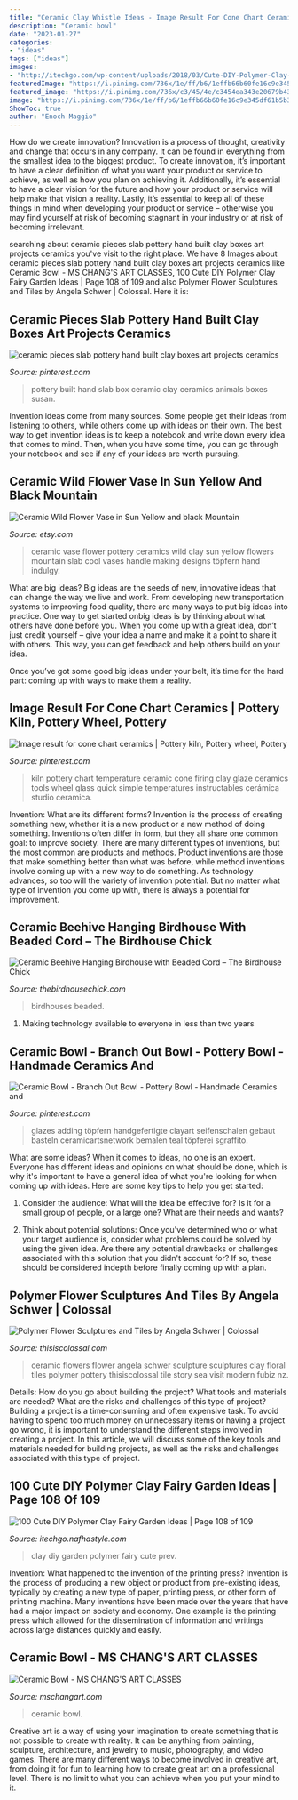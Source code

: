 ```yaml
---
title: "Ceramic Clay Whistle Ideas - Image Result For Cone Chart Ceramics"
description: "Ceramic bowl"
date: "2023-01-27"
categories:
- "ideas"
tags: ["ideas"]
images:
- "http://itechgo.com/wp-content/uploads/2018/03/Cute-DIY-Polymer-Clay-Fairy-Garden-Ideas-108.jpg"
featuredImage: "https://i.pinimg.com/736x/1e/ff/b6/1effb66b60fe16c9e345df61b5b3bd7f.jpg"
featured_image: "https://i.pinimg.com/736x/c3/45/4e/c3454ea343e20679b43dd79e038e1fad.jpg"
image: "https://i.pinimg.com/736x/1e/ff/b6/1effb66b60fe16c9e345df61b5b3bd7f.jpg"
ShowToc: true
author: "Enoch Maggio"
---
```



How do we create innovation?
Innovation is a process of thought, creativity and change that occurs in any company. It can be found in everything from the smallest idea to the biggest product. To create innovation, it’s important to have a clear definition of what you want your product or service to achieve, as well as how you plan on achieving it. Additionally, it’s essential to have a clear vision for the future and how your product or service will help make that vision a reality. Lastly, it’s essential to keep all of these things in mind when developing your product or service – otherwise you may find yourself at risk of becoming stagnant in your industry or at risk of becoming irrelevant.

	

		
searching about ceramic pieces slab pottery hand built clay boxes art projects ceramics you've visit to the right place. We have 8 Images about ceramic pieces slab pottery hand built clay boxes art projects ceramics like Ceramic Bowl - MS CHANG&#039;S ART CLASSES, 100 Cute DIY Polymer Clay Fairy Garden Ideas | Page 108 of 109 and also Polymer Flower Sculptures and Tiles by Angela Schwer | Colossal. Here it is:
		
    
## Ceramic Pieces Slab Pottery Hand Built Clay Boxes Art Projects Ceramics

<img loading=lazy src="https://i.pinimg.com/736x/9a/4e/cd/9a4ecd5eae1ae9bbca724b3c53a568c1.jpg" onerror="this.onerror=null;this.src='https://tse1.mm.bing.net/th?id=OIP.jTEQoDNyeyUmTvFFGkNy6QHaJ3&amp;pid=15.1';" alt="ceramic pieces slab pottery hand built clay boxes art projects ceramics">

_Source: pinterest.com_

>pottery built hand slab box ceramic clay ceramics animals boxes susan. 

	

Invention ideas come from many sources. Some people get their ideas from listening to others, while others come up with ideas on their own. The best way to get invention ideas is to keep a notebook and write down every idea that comes to mind. Then, when you have some time, you can go through your notebook and see if any of your ideas are worth pursuing.

    
## Ceramic Wild Flower Vase In Sun Yellow And Black Mountain

<img loading=lazy src="https://img1.etsystatic.com/000/0/5590420/il_fullxfull.243502667.jpg" onerror="this.onerror=null;this.src='https://tse2.mm.bing.net/th?id=OIP.LfT6OGQx-_GsxWFcH4At1AHaJ5&amp;pid=15.1';" alt="Ceramic Wild Flower Vase in Sun Yellow and black Mountain">

_Source: etsy.com_

>ceramic vase flower pottery ceramics wild clay sun yellow flowers mountain slab cool vases handle making designs töpfern hand indulgy. 

	

What are big ideas?
Big ideas are the seeds of new, innovative ideas that can change the way we live and work. From developing new transportation systems to improving food quality, there are many ways to put big ideas into practice.
One way to get started onbig ideas is by thinking about what others have done before you. When you come up with a great idea, don’t just credit yourself – give your idea a name and make it a point to share it with others. This way, you can get feedback and help others build on your idea.

Once you’ve got some good big ideas under your belt, it’s time for the hard part: coming up with ways to make them a reality.

    
## Image Result For Cone Chart Ceramics | Pottery Kiln, Pottery Wheel, Pottery

<img loading=lazy src="https://i.pinimg.com/736x/1e/ff/b6/1effb66b60fe16c9e345df61b5b3bd7f.jpg" onerror="this.onerror=null;this.src='https://tse3.mm.bing.net/th?id=OIP.KX56LTPjFgXFM2XPoseOeQAAAA&amp;pid=15.1';" alt="Image result for cone chart ceramics | Pottery kiln, Pottery wheel, Pottery">

_Source: pinterest.com_

>kiln pottery chart temperature ceramic cone firing clay glaze ceramics tools wheel glass quick simple temperatures instructables cerámica studio ceramica. 

	

Invention: What are its different forms?
Invention is the process of creating something new, whether it is a new product or a new method of doing something. Inventions often differ in form, but they all share one common goal: to improve society. There are many different types of inventions, but the most common are products and methods. Product inventions are those that make something better than what was before, while method inventions involve coming up with a new way to do something. As technology advances, so too will the variety of invention potential. But no matter what type of invention you come up with, there is always a potential for improvement.

    
## Ceramic Beehive Hanging Birdhouse With Beaded Cord – The Birdhouse Chick

<img loading=lazy src="http://cdn.shopify.com/s/files/1/0642/1903/products/beehive-birdhouse_grande.jpg?v=1425777576" onerror="this.onerror=null;this.src='https://tse4.mm.bing.net/th?id=OIP.CRAYU-LP1PZ3dHPhM8VSuAHaIY&amp;pid=15.1';" alt="Ceramic Beehive Hanging Birdhouse with Beaded Cord – The Birdhouse Chick">

_Source: thebirdhousechick.com_

>birdhouses beaded. 

	

1. Making technology available to everyone in less than two years 

    
## Ceramic Bowl - Branch Out Bowl - Pottery Bowl - Handmade Ceramics And

<img loading=lazy src="https://i.pinimg.com/736x/c3/45/4e/c3454ea343e20679b43dd79e038e1fad.jpg" onerror="this.onerror=null;this.src='https://tse3.mm.bing.net/th?id=OIP.qp-QREfkuxQY-nyO3Y8uDgHaJ4&amp;pid=15.1';" alt="Ceramic Bowl - Branch Out Bowl - Pottery Bowl - Handmade Ceramics and">

_Source: pinterest.com_

>glazes adding töpfern handgefertigte clayart seifenschalen gebaut basteln ceramicartsnetwork bemalen teal töpferei sgraffito. 

	

What are some ideas?
When it comes to ideas, no one is an expert. Everyone has different ideas and opinions on what should be done, which is why it's important to have a general idea of what you're looking for when coming up with ideas. Here are some key tips to help you get started:
1. Consider the audience: What will the idea be effective for? Is it for a small group of people, or a large one? What are their needs and wants?

2. Think about potential solutions: Once you've determined who or what your target audience is, consider what problems could be solved by using the given idea. Are there any potential drawbacks or challenges associated with this solution that you didn't account for? If so, these should be considered indepth before finally coming up with a plan.


    
## Polymer Flower Sculptures And Tiles By Angela Schwer | Colossal

<img loading=lazy src="http://www.thisiscolossal.com/wp-content/uploads/2015/10/dilly-10.jpg" onerror="this.onerror=null;this.src='https://tse2.mm.bing.net/th?id=OIP.oQheEJdvHcWsmLJhjA0GFAHaJ3&amp;pid=15.1';" alt="Polymer Flower Sculptures and Tiles by Angela Schwer | Colossal">

_Source: thisiscolossal.com_

>ceramic flowers flower angela schwer sculpture sculptures clay floral tiles polymer pottery thisiscolossal tile story sea visit modern fubiz nz. 

	

Details: How do you go about building the project? What tools and materials are needed? What are the risks and challenges of this type of project?
Building a project is a time-consuming and often expensive task. To avoid having to spend too much money on unnecessary items or having a project go wrong, it is important to understand the different steps involved in creating a project. In this article, we will discuss some of the key tools and materials needed for building projects, as well as the risks and challenges associated with this type of project.

    
## 100 Cute DIY Polymer Clay Fairy Garden Ideas | Page 108 Of 109

<img loading=lazy src="http://itechgo.com/wp-content/uploads/2018/03/Cute-DIY-Polymer-Clay-Fairy-Garden-Ideas-108.jpg" onerror="this.onerror=null;this.src='https://tse1.mm.bing.net/th?id=OIP.9f75_5fVETOVRMH2L3-GvwHaOA&amp;pid=15.1';" alt="100 Cute DIY Polymer Clay Fairy Garden Ideas | Page 108 of 109">

_Source: itechgo.nafhastyle.com_

>clay diy garden polymer fairy cute prev. 

	

Invention: What happened to the invention of the printing press?
Invention is the process of producing a new object or product from pre-existing ideas, typically by creating a new type of paper, printing press, or other form of printing machine. Many inventions have been made over the years that have had a major impact on society and economy. One example is the printing press which allowed for the dissemination of information and writings across large distances quickly and easily.

    
## Ceramic Bowl - MS CHANG&#039;S ART CLASSES

<img loading=lazy src="http://www.mschangart.com/uploads/1/3/4/5/13451990/507922_orig.jpg" onerror="this.onerror=null;this.src='https://tse4.mm.bing.net/th?id=OIP.I0csgpeELNtEOWVOlNwRWgHaFu&amp;pid=15.1';" alt="Ceramic Bowl - MS CHANG&#039;S ART CLASSES">

_Source: mschangart.com_

>ceramic bowl. 

	

Creative art is a way of using your imagination to create something that is not possible to create with reality. It can be anything from painting, sculpture, architecture, and jewelry to music, photography, and video games. There are many different ways to become involved in creative art, from doing it for fun to learning how to create great art on a professional level. There is no limit to what you can achieve when you put your mind to it.


